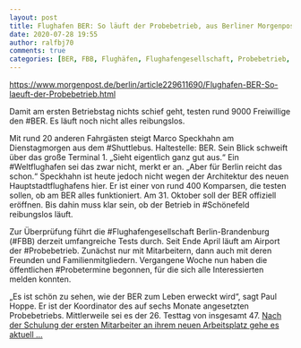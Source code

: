 ```yaml
---
layout: post
title: Flughafen BER: So läuft der Probebetrieb, aus Berliner Morgenpost
date: 2020-07-28 19:55
author: ralfbj70
comments: true
categories: [BER, FBB, Flughäfen, Flughafengesellschaft, Probebetrieb, Probetermine, Schönefeld, Shuttlebus, Weltflughafen]
---
```

https://www.morgenpost.de/berlin/article229611690/Flughafen-BER-So-laeuft-der-Probebetrieb.html

Damit am ersten Betriebstag nichts schief geht, testen rund 9000 Freiwillige den #BER. Es läuft noch nicht alles reibungslos.

Mit rund 20 anderen Fahrgästen steigt Marco Speckhahn am Dienstagmorgen aus dem #Shuttlebus. Haltestelle: BER. Sein Blick schweift über das große Terminal 1. „Sieht eigentlich ganz gut aus.“ Ein #Weltflughafen sei das zwar nicht, merkt er an. „Aber für Berlin reicht das schon.“ Speckhahn ist heute jedoch nicht wegen der Architektur des neuen Hauptstadtflughafens hier. Er ist einer von rund 400 Komparsen, die testen sollen, ob am BER alles funktioniert. Am 31. Oktober soll der BER offiziell eröffnen. Bis dahin muss klar sein, ob der Betrieb in #Schönefeld reibungslos läuft.

Zur Überprüfung führt die #Flughafengesellschaft Berlin-Brandenburg (#FBB) derzeit umfangreiche Tests durch. Seit Ende April läuft am Airport der #Probebetrieb. Zunächst nur mit Mitarbeitern, dann auch mit deren Freunden und Familienmitgliedern. Vergangene Woche nun haben die öffentlichen #Probetermine begonnen, für die sich alle Interessierten melden konnten.

„Es ist schön zu sehen, wie der BER zum Leben erweckt wird“, sagt Paul Hoppe. Er ist der Koordinator des auf sechs Monate angesetzten Probebetriebs. Mittlerweile sei es der 26. Testtag von insgesamt 47. <a href="https://www.morgenpost.de/berlin/article229611690/Flughafen-BER-So-laeuft-der-Probebetrieb.html">Nach der Schulung der ersten Mitarbeiter an ihrem neuen Arbeitsplatz gehe es aktuell ...</a>

&nbsp;
